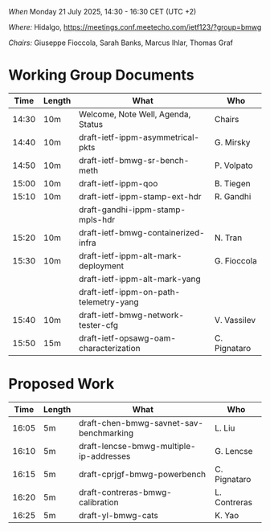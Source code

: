 *When*   Monday 21 July 2025, 14:30 - 16:30 CET (UTC +2)

*Where:*  Hidalgo, https://meetings.conf.meetecho.com/ietf123/?group=bmwg

*Chairs:* Giuseppe Fioccola, Sarah Banks, Marcus Ihlar, Thomas Graf

# Working Group Documents

| Time    | Length | What                                        | Who          |
|---------|--------|---------------------------------------------|--------------|
| 14:30   | 10m    | Welcome, Note Well, Agenda, Status          | Chairs       |
| 14:40   | 10m    | draft-ietf-ippm-asymmetrical-pkts           | G. Mirsky    |
| 14:50   | 10m    | draft-ietf-bmwg-sr-bench-meth               | P. Volpato   |
| 15:00   | 10m    | draft-ietf-ippm-qoo                         | B. Tiegen    |
| 15:10   | 10m    | draft-ietf-ippm-stamp-ext-hdr               | R. Gandhi    |
|         |        | draft-gandhi-ippm-stamp-mpls-hdr            |              |
| 15:20   | 10m    | draft-ietf-bmwg-containerized-infra         | N. Tran      |
| 15:30   | 10m    | draft-ietf-ippm-alt-mark-deployment         | G. Fioccola  |
|         |        | draft-ietf-ippm-alt-mark-yang               |              |
|         |        | draft-ietf-ippm-on-path-telemetry-yang      |              |
| 15:40   | 10m    | draft-ietf-bmwg-network-tester-cfg          | V. Vassilev  |
| 15:50   | 15m    | draft-ietf-opsawg-oam-characterization      | C. Pignataro |

# Proposed Work

| Time    | Length | What                                        | Who          |
|---------|--------|---------------------------------------------|--------------|
| 16:05   | 5m     | draft-chen-bmwg-savnet-sav-benchmarking     | L. Liu       |
| 16:10   | 5m     | draft-lencse-bmwg-multiple-ip-addresses     | G. Lencse    |
| 16:15   | 5m     | draft-cprjgf-bmwg-powerbench                | C. Pignataro |
| 16:20   | 5m     | draft-contreras-bmwg-calibration            | L. Contreras |
| 16:25   | 5m     | draft-yl-bmwg-cats                          | K. Yao       |
